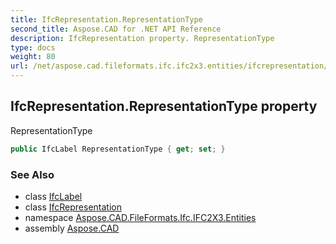 ```yaml
---
title: IfcRepresentation.RepresentationType
second_title: Aspose.CAD for .NET API Reference
description: IfcRepresentation property. RepresentationType
type: docs
weight: 80
url: /net/aspose.cad.fileformats.ifc.ifc2x3.entities/ifcrepresentation/representationtype/
---
```

## IfcRepresentation.RepresentationType property

RepresentationType

```csharp
public IfcLabel RepresentationType { get; set; }
```

### See Also

* class [IfcLabel](../../../aspose.cad.fileformats.ifc.ifc2x3.types/ifclabel/)
* class [IfcRepresentation](../)
* namespace [Aspose.CAD.FileFormats.Ifc.IFC2X3.Entities](../../ifcrepresentation/)
* assembly [Aspose.CAD](../../../)


